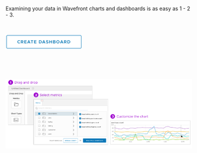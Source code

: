 <div class="container-fluid">
<div class="col-sm-12 col-md-6">

<p>Examining your data in Wavefront charts and dashboards is as easy as 1 - 2 - 3.</p>
<p>&nbsp;</p>
<a href="../dashboards/untitled-dashboard/create"><img src="images/create_dashboard.png"></img> </a>
<p>&nbsp;</p>
<p>&nbsp;</p>
<img src="images/dashboards_charts.png"></img>
&nbsp;
</div>
</div>
